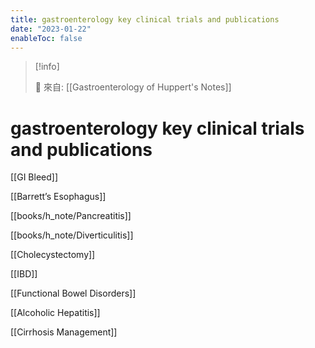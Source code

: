```yaml
---
title: gastroenterology key clinical trials and publications
date: "2023-01-22"
enableToc: false
---
```


> [!info]
>
> 🌱 來自: [[Gastroenterology of Huppert's Notes]]

# gastroenterology key clinical trials and publications

[[GI Bleed]]

[[Barrett’s Esophagus]]

[[books/h_note/Pancreatitis]]

[[books/h_note/Diverticulitis]]

[[Cholecystectomy]]

[[IBD]]

[[Functional Bowel Disorders]]

[[Alcoholic Hepatitis]]

[[Cirrhosis Management]]

